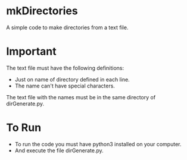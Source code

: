 # mkDirectories
A simple code to make directories from a text file.

# Important
The text file must have the following definitions:
- Just on name of directory defined in each line.
- The name can't have special characters.

The text file with the names must be in the same directory of dirGenerate.py.

# To Run
- To run the code you must have python3 installed on your computer.
- And execute the file dirGenerate.py.
